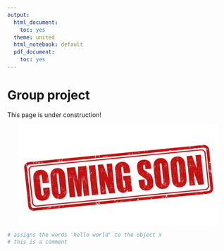 ```yaml
---
output:
  html_document:
    toc: yes
  theme: united
  html_notebook: default
  pdf_document:
    toc: yes
---
```





# Group project

This page is under construction!

<img src="./images/soon.jpg" width="90%" style="display: block; margin: auto;" />



```r
# assigns the words 'hello world' to the object x
# this is a comment
```
